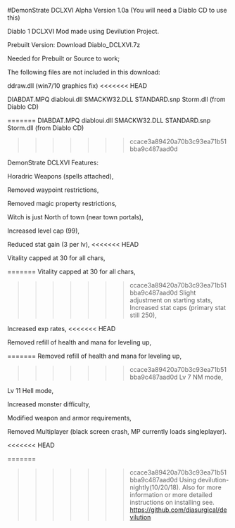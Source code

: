 #DemonStrate DCLXVI
Alpha Version 1.0a (You will need a Diablo CD to use this)


Diablo 1 DCLXVI Mod made using Devilution Project.



Prebuilt Version: Download Diablo_DCLXVI.7z



Needed for Prebuilt or Source to work; 

The following files are not included in this download: 

ddraw.dll (win7/10 graphics fix) 
<<<<<<< HEAD

DIABDAT.MPQ diabloui.dll SMACKW32.DLL STANDARD.snp Storm.dll (from Diablo CD)


=======
DIABDAT.MPQ diabloui.dll SMACKW32.DLL STANDARD.snp Storm.dll (from Diablo CD)
>>>>>>> ccace3a89420a70b3c93ea71b51bba9c487aad0d

DemonStrate DCLXVI Features: 

Horadric Weapons (spells attached), 

Removed waypoint restrictions, 

Removed magic property restrictions, 

Witch is just North of town (near town portals), 

Increased level cap (99), 

Reduced stat gain (3 per lv), 
<<<<<<< HEAD

Vitality capped at 30 for all chars,

=======
Vitality capped at 30 for all chars,
>>>>>>> ccace3a89420a70b3c93ea71b51bba9c487aad0d
Slight adjustment on starting stats,
Increased stat caps (primary stat still 250), 

Increased exp rates, 
<<<<<<< HEAD

Removed refill of health and mana for leveling up,

=======
Removed refill of health and mana for leveling up,
>>>>>>> ccace3a89420a70b3c93ea71b51bba9c487aad0d
Lv 7 NM mode, 

Lv 11 Hell mode, 

Increased monster difficulty, 

Modified weapon and armor requirements, 

Removed Multiplayer (black screen crash, MP currently loads singleplayer).

<<<<<<< HEAD


=======
>>>>>>> ccace3a89420a70b3c93ea71b51bba9c487aad0d
Using devilution-nightly(10/20/18). Also for more information or more detailed instructions on installing see. https://github.com/diasurgical/devilution

